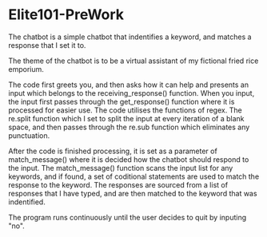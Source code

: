# Elite101-PreWork

The chatbot is a simple chatbot that indentifies a keyword, and matches a response that I set it to. 

The theme of the chatbot is to be a virtual assistant of my fictional fried rice emporium.

The code first greets you, and then asks how it can help and presents an input which belongs to the receiving_response() function.
When you input, the input first passes through the get_response() function where it is processed for easier use. The code utilises the functions of regex. The re.split function which I set to split the input at every iteration of a blank space, and then passes through the re.sub function which eliminates any punctuation.

After the code is finished processing, it is set as a parameter of match_message() where it is decided how the chatbot should respond to the input. The match_message() function scans the input list for any keywords, and if found, a set of coditional statements are used to match the response to the keyword. The responses are sourced from a list of responses that I have typed, and are then matched to the keyword that was indentified. 

The program runs continuously until the user decides to quit by inputing "no". 


